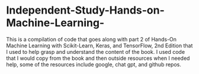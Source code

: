 # Independent-Study-Hands-on-Machine-Learning-

This is a compilation of code that goes along with part 2 of Hands-On Machine Learning with Scikit-Learn, Keras, and TensorFlow, 2nd Edition that I used to help grasp and understand the content of the book.
I used code that I would copy from the book and then outside resources when I needed help, some of the resources include google, chat gpt, and github repos.

